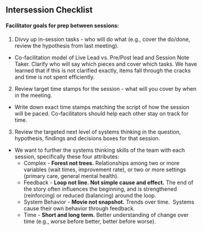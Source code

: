 ## Intersession Checklist


#### Facilitator goals for prep between sessions: ####

1) Divvy up in-session tasks - who will do what (e.g., cover the do/done, review the hypothesis from last meeting).
 - Co-facilitation model of Live Lead vs. Pre/Post lead and Session Note Taker. Clarify who will say which pieces and cover which tasks. We have learned that if this is not clarified exactly, items fall through the cracks and time is not spent efficiently.

2) Review target time stamps for the session - what will you cover by when in the meeting.
 - Write down exact time stamps matching the script of how the session will be paced. Co-facilitators should help each other stay on track for time.

3) Review the targeted next level of systems thinking in the question, hypothesis, findings and decisions boxes for that session.
  - We want to further the systems thinking skills of the team with each session, specifically these four attributes:
       + Complex - **Forest not trees.** Relationships among two or more variables (wait times, improvement rate), or two or more settings (primary care, general mental health).
      + Feedback - **Loop not line. Not simple cause and effect.** The end of the story often influences the beginning, and is strengthened (reinforcing) or reduced (balancing) around the loop.
      + System Behavior - **Movie not snapshot.** Trends over time.  Systems cause their own behavior through feedback.
      + Time - **Short and long term.** Better understanding of change over time (e.g., worse before better, better before worse).
